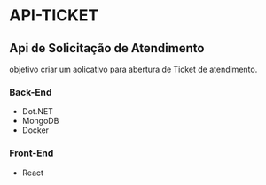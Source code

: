 # API-TICKET
## Api de Solicitação de Atendimento
objetivo criar um aolicativo para abertura de Ticket de atendimento.

### Back-End

- Dot.NET
- MongoDB
- Docker



### Front-End

- React

